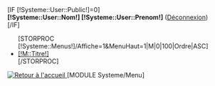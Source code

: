<div class="Contenu">
	<div class="MenuHaut">
		[IF [!Systeme::User::Public!]=0]
			<div id="userEspace">
				<strong>[!Systeme::User::Nom!] [!Systeme::User::Prenom!]</strong>
				(<a href="/Mon_compte/Deconnexion" title="Déconnexion">Déconnexion</a>)
			</div>
		[/IF]
		<ul class="MenuHautR">
			[STORPROC [!Systeme::Menus!]/Affiche=1&MenuHaut=1|M|0|100|Ordre|ASC]
				<li [IF [!Systeme::CurrentMenu::Url!]=[!M::Url!]] class="current" [/IF]>
					<a href="/[!M::Url!]" class="[!M::Url!]">[!M::Titre!]</a>
				</li>
			[/STORPROC]
		</ul>
	</div>
</div>
<div class="Bandeau">
	<div class="Contenu">
		<a href="/">
			<img src="/Skins/[!Systeme::Skin!]/Img/img-bando.jpg" alt="Retour à l'accueil" title="Retour à l'accueil" style="border:0"/>
		</a>
		[MODULE Systeme/Menu]
	</div>
</div>
